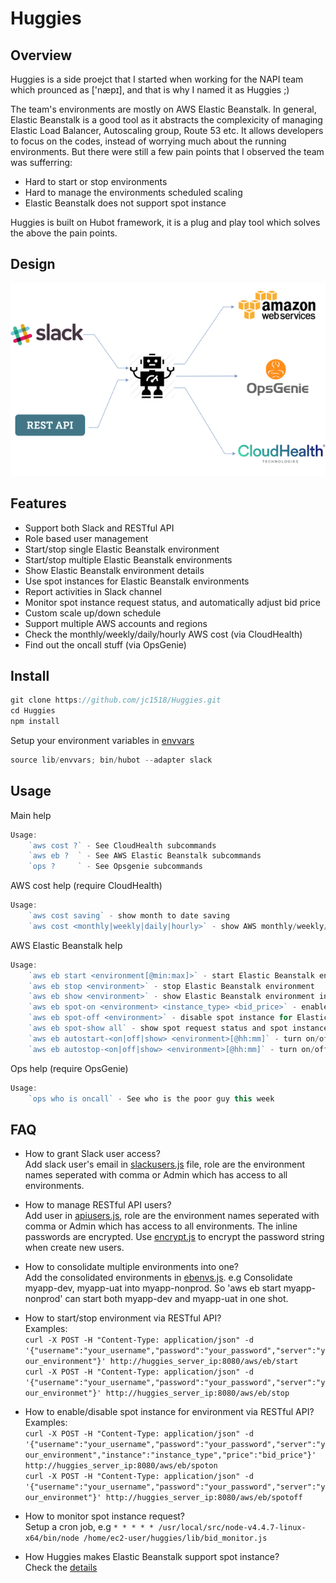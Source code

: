 # Huggies

## Overview

Huggies is a side proejct that I started when working for the NAPI team which prounced as ['næpɪ], and that is why I named it as Huggies ;) 

The team's environments are mostly on AWS Elastic Beanstalk. In general, Elastic Beanstalk is a good tool as it abstracts the complexicity of managing Elastic Load Balancer, Autoscaling group, Route 53 etc. It allows developers to focus on the codes, instead of worrying much about the running environments. But there were still a few pain points that I observed the team was sufferring:

- Hard to start or stop environments
- Hard to manage the environments scheduled scaling
- Elastic Beanstalk does not support spot instance

Huggies is built on Hubot framework, it is a plug and play tool which solves the above the pain points. 

## Design
![huggies](design/huggies-design.png)

## Features
- Support both Slack and RESTful API
- Role based user management
- Start/stop single Elastic Beanstalk environment
- Start/stop multiple Elastic Beanstalk environments
- Show Elastic Beanstalk environment details
- Use spot instances for Elastic Beanstalk environments
- Report activities in Slack channel
- Monitor spot instance request status, and automatically adjust bid price
- Custom scale up/down schedule
- Support multiple AWS accounts and regions
- Check the monthly/weekly/daily/hourly AWS cost (via CloudHealth)
- Find out the oncall stuff (via OpsGenie)

## Install
```js
git clone https://github.com/jc1518/Huggies.git
cd Huggies
npm install
```
Setup your environment variables in [envvars](lib/envvars)   

```js
source lib/envvars; bin/hubot --adapter slack
```

## Usage

Main help

```js
Usage:
    `aws cost ?` - See CloudHealth subcommands
    `aws eb ?  ` - See AWS Elastic Beanstalk subcommands
    `ops ?     ` - See Opsgenie subcommands
```

AWS cost help (require CloudHealth)

```js
Usage:
    `aws cost saving` - show month to date saving
    `aws cost <monthly|weekly|daily|hourly>` - show AWS monthly/weekly/daily/hourly cost 
```

AWS Elastic Beanstalk help

```js
Usage:
    `aws eb start <environment[@min:max]>` - start Elastic Beanstalk environment
    `aws eb stop <environment>` - stop Elastic Beanstalk environment
    `aws eb show <environment>` - show Elastic Beanstalk environment info
    `aws eb spot-on <environment> <instance_type> <bid_price>` - enable spot instance for Elastic Beanstalk environment
    `aws eb spot-off <environment>` - disable spot instance for Elastic Beanstalk environment
    `aws eb spot-show all` - show spot request status and spot instance enabled environments
    `aws eb autostart-<on|off|show> <environment>[@hh:mm]` - turn on/off or show autostart for Elastic Beanstalk environment
    `aws eb autostop-<on|off|show> <environment>[@hh:mm]` - turn on/off or show autostop for Elastic Beanstalk environment
```

Ops help (require OpsGenie)

```js
Usage:
    `ops who is oncall` - See who is the poor guy this week
```

## FAQ

- How to grant Slack user access?    
Add slack user's email in [slackusers.js](lib/slackusers.js) file, role are the environment names seperated with comma or Admin which has access to all environments.     


- How to manage RESTful API users?     
Add user in [apiusers.js](lib/apiusers.js), role are the environment names seperated with comma or Admin which has access to all environments. The inline passwords are encrypted. Use [encrypt.js](lib/encrypt.js) to encrypt the password string when create new users.      

- How to consolidate multiple environments into one?      
Add the consolidated environments in [ebenvs.js](lib/ebenvs.js). e.g Consolidate myapp-dev, myapp-uat into myapp-nonprod. So 'aws eb start myapp-nonprod' can start both myapp-dev and myapp-uat in one shot.
  

- How to start/stop environment via RESTful API?          
Examples:    
`curl -X POST -H "Content-Type: application/json" -d '{"username":"your_username","password":"your_password","server":"your_environment"}' http://huggies_server_ip:8080/aws/eb/start`      
`curl -X POST -H "Content-Type: application/json" -d '{"username":"your_username","password":"your_password","server":"your_environmet"}' http://huggies_server_ip:8080/aws/eb/stop`      


- How to enable/disable spot instance for environment via RESTful API?          
Examples:    
`curl -X POST -H "Content-Type: application/json" -d '{"username":"your_username","password":"your_password","server":"your_environment","instance":"instance_type","price":"bid_price"}' http://huggies_server_ip:8080/aws/eb/spoton`      
`curl -X POST -H "Content-Type: application/json" -d '{"username":"your_username","password":"your_password","server":"your_environmet"}' http://huggies_server_ip:8080/aws/eb/spotoff`      


- How to monitor spot instance request?     
Setup a cron job, e.g `* * * * * /usr/local/src/node-v4.4.7-linux-x64/bin/node /home/ec2-user/huggies/lib/bid_monitor.js`    


- How Huggies makes Elastic Beanstalk support spot instance?    
Check the [details](https://jackiechen.org/2017/05/24/run-autoscaling-group-on-spot-instance-in-a-smart-way/)   





